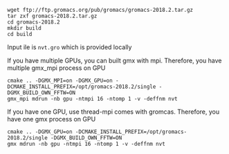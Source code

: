 
```
wget ftp://ftp.gromacs.org/pub/gromacs/gromacs-2018.2.tar.gz
tar zxf gromacs-2018.2.tar.gz
cd gromacs-2018.2
mkdir build
cd build
```

Input ile is `nvt.gro` which is provided locally

If you have multiple GPUs, you can built gmx with mpi. Therefore, you have multiple gmx_mpi process on GPU

```
cmake .. -DGMX_MPI=on -DGMX_GPU=on -DCMAKE_INSTALL_PREFIX=/opt/gromacs-2018.2/single -DGMX_BUILD_OWN_FFTW=ON
gmx_mpi mdrun -nb gpu -ntmpi 16 -ntomp 1 -v -deffnm nvt
```

If you have one GPU, use thread-mpi comes with gromcas. Therefore, you have one gmx process on GPU


```
cmake .. -DGMX_GPU=on -DCMAKE_INSTALL_PREFIX=/opt/gromacs-2018.2/single -DGMX_BUILD_OWN_FFTW=ON
gmx mdrun -nb gpu -ntmpi 16 -ntomp 1 -v -deffnm nvt

```
